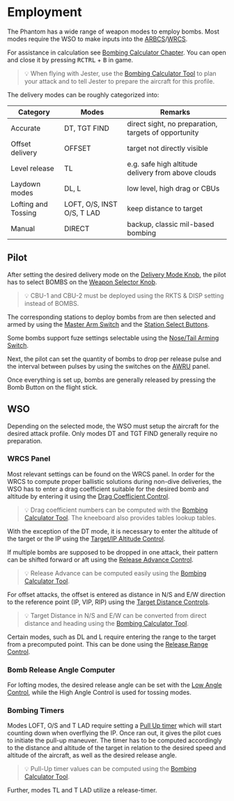 # Employment

The Phantom has a wide range of weapon modes to employ bombs. Most modes require
the WSO to make inputs into the
[ARBCS](../../../../systems/weapon_systems/arbcs.md)/[WRCS](../../../../systems/weapon_systems/wrcs.md).

For assistance in calculation see
[Bombing Calculator Chapter](../../../../dcs/bombing_computer.md). You can open
and close it by pressing <kbd>RCTRL</kbd> + <kbd>B</kbd> in game.

> 💡 When flying with Jester, use the
> [Bombing Calculator Tool](../../../../dcs/bombing_computer.md) to plan your
> attack and to tell Jester to prepare the aircraft for this profile.

The delivery modes can be roughly categorized into:

| Category            | Modes                      | Remarks                                              |
| ------------------- | -------------------------- | ---------------------------------------------------- |
| Accurate            | DT, TGT FIND               | direct sight, no preparation, targets of opportunity |
| Offset delivery     | OFFSET                     | target not directly visible                          |
| Level release       | TL                         | e.g. safe high altitude delivery from above clouds   |
| Laydown modes       | DL, L                      | low level, high drag or CBUs                         |
| Lofting and Tossing | LOFT, O/S, INST O/S, T LAD | keep distance to target                              |
| Manual              | DIRECT                     | backup, classic mil-based bombing                    |

## Pilot

After setting the desired delivery mode on the
[Delivery Mode Knob](../../../../cockpit/pilot/weapon_management.md#delivery-mode-knob),
the pilot has to select BOMBS on the
[Weapon Selector Knob](../../../../cockpit/pilot/weapon_management.md#weapon-selector-knob).

> 💡 CBU-1 and CBU-2 must be deployed using the RKTS & DISP setting instead of
> BOMBS.

The corresponding stations to deploy bombs from are then selected and armed by
using the
[Master Arm Switch](../../../../cockpit/pilot/weapon_management.md#master-arm-switch)
and the
[Station Select Buttons](../../../../cockpit/pilot/weapon_management.md#station-select-buttons).

Some bombs support fuze settings selectable using the
[Nose/Tail Arming Switch](../../../../cockpit/pilot/weapon_management.md#nosetail-arming-switch).

Next, the pilot can set the quantity of bombs to drop per release pulse and the
interval between pulses by using the switches on the
[AWRU](../../../../cockpit/pilot/weapon_management.md#aircraft-weapons-release-unit)
panel.

Once everything is set up, bombs are generally released by pressing the Bomb
Button on the flight stick.

## WSO

Depending on the selected mode, the WSO must setup the aircraft for the desired
attack profile. Only modes DT and TGT FIND generally require no preparation.

### WRCS Panel

Most relevant settings can be found on the WRCS panel. In order for the WRCS to
compute proper ballistic solutions during non-dive deliveries, the WSO has to
enter a drag coefficient suitable for the desired bomb and altitude by entering
it using the
[Drag Coefficient Control](../../../../cockpit/wso/right_console/center_section.md#drag-coefficient-control).

> 💡 Drag coefficient numbers can be computed with the
> [Bombing Calculator Tool](../../../dcs/bombing_computer.md). The kneeboard
> also provides tables lookup tables.

With the exception of the DT mode, it is necessary to enter the altitude of the
target or the IP using the
[Target/IP Altitude Control](../../../../cockpit/wso/right_console/center_section.md#targetip-altitude-control).

If multiple bombs are supposed to be dropped in one attack, their pattern can be
shifted forward or aft using the
[Release Advance Control](../../../../cockpit/wso/right_console/center_section.md#release-advance-control).

> 💡 Release Advance can be computed easily using the
> [Bombing Calculator Tool](../../../dcs/bombing_computer.md).

For offset attacks, the offset is entered as distance in N/S and E/W direction
to the reference point (IP, VIP, RIP) using the
[Target Distance Controls](../../../../cockpit/wso/right_console/center_section.md#target-distance-controls).

> 💡 Target Distance in N/S and E/W can be converted from direct distance and
> heading using the [Bombing Calculator Tool](../../../dcs/bombing_computer.md).

Certain modes, such as DL and L require entering the range to the target from a
precomputed point. This can be done using the
[Release Range Control](../../../../cockpit/wso/right_console/center_section.md#release-range-control).

### Bomb Release Angle Computer

For lofting modes, the desired release angle can be set with the
[Low Angle Control](../../../../cockpit/wso/right_sub_panel.md#bomb-release-angle-computer),
while the High Angle Control is used for tossing modes.

### Bombing Timers

Modes LOFT, O/S and T LAD require setting a
[Pull Up timer](../../../../cockpit/wso/right_sub_panel.md#bombing-timers) which
will start counting down when overflying the IP. Once ran out, it gives the
pilot cues to initiate the pull-up maneuver. The timer has to be computed
accordingly to the distance and altitude of the target in relation to the
desired speed and altitude of the aircraft, as well as the desired release
angle.

> 💡 Pull-Up timer values can be computed using the
> [Bombing Calculator Tool](../../../dcs/bombing_computer.md).

Further, modes TL and T LAD utilize a release-timer.
